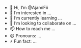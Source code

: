 - 👋 Hi, I’m @AjamiFii
- 👀 I’m interested in ...
- 🌱 I’m currently learning ...
- 💞️ I’m looking to collaborate on ...
- 📫 How to reach me ...
- 😄 Pronouns: ...
- ⚡ Fun fact: ...

<!---
AjamiFii/AjamiFii is a ✨ special ✨ repository because its `README.md` (this file) appears on your GitHub profile.
You can click the Preview link to take a look at your changes.
--->
